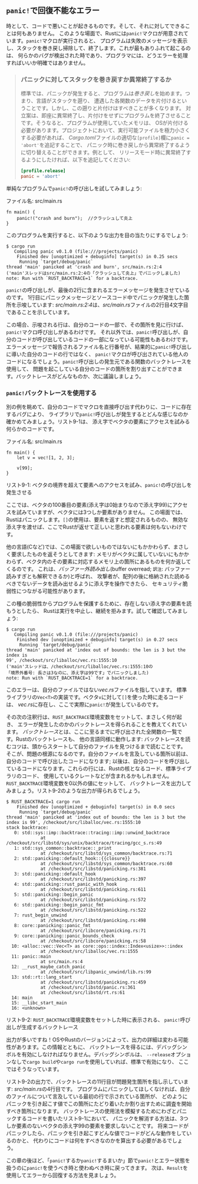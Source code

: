<!--
## Unrecoverable Errors with `panic!`
-->

## `panic!`で回復不能なエラー

<!--
Sometimes, bad things happen in your code, and there’s nothing you can do about
it. In these cases, Rust has the `panic!` macro. When the `panic!` macro
executes, your program will print a failure message, unwind and clean up the
stack, and then quit. This most commonly occurs when a bug of some kind has
been detected, and it’s not clear to the programmer how to handle the error.
-->

時として、コードで悪いことが起きるものです。そして、それに対してできることは何もありません。
このような場面で、Rustには`panic!`マクロが用意されています。`panic!`マクロが実行されると、
プログラムは失敗のメッセージを表示し、スタックを巻き戻し掃除して、終了します。これが最もありふれて起こるのは、
何らかのバグが検出された時であり、プログラマには、どうエラーを処理すればいいか明確ではありません。

<!--
> ### Unwinding the Stack or Aborting in Response to a Panic
>
> By default, when a panic occurs, the program starts *unwinding*, which
> means Rust walks back up the stack and cleans up the data from each function
> it encounters. But this walking back and cleanup is a lot of work. The
> alternative is to immediately *abort*, which ends the program without
> cleaning up. Memory that the program was using will then need to be cleaned
> up by the operating system. If in your project you need to make the resulting
> binary as small as possible, you can switch from unwinding to aborting upon a
> panic by adding `panic = 'abort'` to the appropriate `[profile]` sections in
> your *Cargo.toml* file. For example, if you want to abort on panic in release
> mode, add this:
>
> ```toml
> [profile.release]
> panic = 'abort'
> ```
-->

> ### パニックに対してスタックを巻き戻すか異常終了するか
>
> 標準では、パニックが発生すると、プログラムは*巻き戻し*を始めます。つまり、言語がスタックを遡り、
> 遭遇した各関数のデータを片付けるということです。しかし、この遡りと片付けはすべきことが多くなります。
> 対立案は、即座に異常終了し、片付けをせずにプログラムを終了させることです。そうなると、プログラムが使用していたメモリは、
> OSが片付ける必要があります。プロジェクトにおいて、実行可能ファイルを極力小さくする必要があれば、
> *Cargo.toml*ファイルの適切な`[profile]`欄に`panic = 'abort'`を追記することで、
> パニック時に巻き戻しから異常終了するように切り替えることができます。例として、
> リリースモード時に異常終了するようにしたければ、以下を追記してください:
>
> ```toml
> [profile.release]
> panic = 'abort'
> ```

<!--
Let’s try calling `panic!` in a simple program:
-->

単純なプログラムで`panic!`の呼び出しを試してみましょう:

<!--
<span class="filename">Filename: src/main.rs</span>
-->

<span class="filename">ファイル名: src/main.rs</span>

```rust,should_panic
fn main() {
    panic!("crash and burn");  //クラッシュして炎上
}
```

<!--
When you run the program, you’ll see something like this:
-->

このプログラムを実行すると、以下のような出力を目の当たりにするでしょう:

```text
$ cargo run
   Compiling panic v0.1.0 (file:///projects/panic)
    Finished dev [unoptimized + debuginfo] target(s) in 0.25 secs
     Running `target/debug/panic`
thread 'main' panicked at 'crash and burn', src/main.rs:2:4
('main'スレッドはsrc/main.rs:2:4の「クラッシュして炎上」でパニックしました)
note: Run with `RUST_BACKTRACE=1` for a backtrace.
```

<!--
The call to `panic!` causes the error message contained in the last two lines.
The first line shows our panic message and the place in our source code where
the panic occurred: *src/main.rs:2:4* indicates that it’s the second line,
fourth character of our *src/main.rs* file.
-->

`panic!`の呼び出しが、最後の2行に含まれるエラーメッセージを発生させているのです。
1行目にパニックメッセージとソースコード中でパニックが発生した箇所を示唆しています:
*src/main.rs:2:4*は、*src/main.rs*ファイルの2行目4文字目であることを示しています。

<!--
In this case, the line indicated is part of our code, and if we go to that
line, we see the `panic!` macro call. In other cases, the `panic!` call might
be in code that our code calls, and the filename and line number reported by
the error message will be someone else’s code where the `panic!` macro is
called, not the line of our code that eventually led to the `panic!` call. We
can use the backtrace of the functions the `panic!` call came from to figure
out the part of our code that is causing the problem. We’ll discuss what a
backtrace is in more detail next.
-->

この場合、示唆される行は、自分のコードの一部で、その箇所を見に行けば、`panic!`マクロ呼び出しがあるわけです。
それ以外では、`panic!`呼び出しが、自分のコードが呼び出しているコードの一部になっている可能性もあるわけです。
エラーメッセージで報告されるファイル名と行番号が、結果的に`panic!`呼び出しに導いた自分のコードの行ではなく、
`panic!`マクロが呼び出されている他人のコードになるでしょう。`panic!`呼び出しの発生元である関数のバックトレースを使用して、
問題を起こしている自分のコードの箇所を割り出すことができます。バックトレースがどんなものか、次に議論しましょう。

<!--
### Using a `panic!` Backtrace
-->

### `panic!`バックトレースを使用する

<!--
Let’s look at another example to see what it’s like when a `panic!` call comes
from a library because of a bug in our code instead of from our code calling
the macro directly. Listing 9-1 has some code that attempts to access an
element by index in a vector.
-->

別の例を眺めて、自分のコードでマクロを直接呼び出す代わりに、コードに存在するバグにより、
ライブラリで`panic!`呼び出しが発生するとどんな感じなのか確かめてみましょう。リスト9-1は、
添え字でベクタの要素にアクセスを試みる何らかのコードです。

<!--
<span class="filename">Filename: src/main.rs</span>
-->

<span class="filename">ファイル名: src/main.rs</span>

```rust,should_panic
fn main() {
    let v = vec![1, 2, 3];

    v[99];
}
```

<!--
<span class="caption">Listing 9-1: Attempting to access an element beyond the
end of a vector, which will cause a call to `panic!`</span>
-->

<span class="caption">リスト9-1: ベクタの境界を超えて要素へのアクセスを試み、`panic!`の呼び出しを発生させる</span>

<!--
Here, we’re attempting to access the 100th element of our vector (which is at
index 99 because indexing starts at zero), but it has only 3 elements. In this
situation, Rust will panic. Using `[]` is supposed to return an element, but if
you pass an invalid index, there’s no element that Rust could return here that
would be correct.
-->

ここでは、ベクタの100番目の要素(添え字は0始まりなので添え字99)にアクセスを試みていますが、ベクタには3つしか要素がありません。
この場面では、Rustはパニックします。`[]`の使用は、要素を返すと想定されるものの、
無効な添え字を渡せば、ここでRustが返せて正しいと思われる要素は何もないわけです。

<!--
Other languages, like C, will attempt to give you exactly what you asked for in
this situation, even though it isn’t what you want: you’ll get whatever is at
the location in memory that would correspond to that element in the vector,
even though the memory doesn’t belong to the vector. This is called a *buffer
overread* and can lead to security vulnerabilities if an attacker is able to
manipulate the index in such a way as to read data they shouldn’t be allowed to
that is stored after the array.
-->

他の言語(Cなど)では、この場面で欲しいものではないにもかかわらず、まさしく要求したものを返そうとしてきます:
メモリがベクタに属していないにもかかわらず、ベクタ内のその要素に対応するメモリ上の箇所にあるものを何か返してくるのです。
これは、*バッファー外読み出し*(buffer overread; `訳注`: バッファー読みすぎとも解釈できるか)と呼ばれ、
攻撃者が、配列の後に格納された読めるべきでないデータを読み出せるように添え字を操作できたら、
セキュリティ脆弱性につながる可能性があります。

<!--
To protect your program from this sort of vulnerability, if you try to read an
element at an index that doesn’t exist, Rust will stop execution and refuse to
continue. Let’s try it and see:
-->

この種の脆弱性からプログラムを保護するために、存在しない添え字の要素を読もうとしたら、
Rustは実行を中止し、継続を拒みます。試して確認してみましょう:

```text
$ cargo run
   Compiling panic v0.1.0 (file:///projects/panic)
    Finished dev [unoptimized + debuginfo] target(s) in 0.27 secs
     Running `target/debug/panic`
thread 'main' panicked at 'index out of bounds: the len is 3 but the index is
99', /checkout/src/liballoc/vec.rs:1555:10
('main'スレッドは、/checkout/src/liballoc/vec.rs:1555:10の
「境界外番号: 長さは3なのに、添え字は99です」でパニックしました)
note: Run with `RUST_BACKTRACE=1` for a backtrace.
```

<!--
This error points at a file we didn’t write, *vec.rs*. That’s the
implementation of `Vec<T>` in the standard library. The code that gets run when
we use `[]` on our vector `v` is in *vec.rs*, and that is where the `panic!` is
actually happening.
-->

このエラーは、自分のファイルではない*vec.rs*ファイルを指しています。
標準ライブラリの`Vec<T>`の実装です。ベクタ`v`に対して`[]`を使った時に走るコードは、
*vec.rs*に存在し、ここで実際に`panic!`が発生しているのです。

<!--
The next note line tells us that we can set the `RUST_BACKTRACE` environment
variable to get a backtrace of exactly what happened to cause the error. A
*backtrace* is a list of all the functions that have been called to get to this
point. Backtraces in Rust work like they do in other languages: the key to
reading the backtrace is to start from the top and read until you see files you
wrote. That’s the spot where the problem originated. The lines above the lines
mentioning your files are code that your code called; the lines below are code
that called your code. These lines might include core Rust code, standard
library code, or crates that you’re using. Let’s try getting a backtrace by
setting the `RUST_BACKTRACE` environment variable to any value except 0.
Listing 9-2 shows output similar to what you’ll see.
-->

その次の注釈行は、`RUST_BACKTRACE`環境変数をセットして、まさしく何が起き、
エラーが発生したのかのバックトレースを得られることを教えてくれています。
*バックトレース*とは、ここに至るまでに呼び出された全関数の一覧です。Rustのバックトレースも、
他の言語同様に動作します: バックトレースを読むコツは、頭からスタートして自分のファイルを見つけるまで読むことです。
そこが、問題の根源になるのです。自分のファイルを言及している箇所以前は、自分のコードで呼び出したコードになります;
以後は、自分のコードを呼び出しているコードになります。これらの行には、Rustの核となるコード、標準ライブラリのコード、
使用しているクレートなどが含まれるかもしれません。`RUST_BACKTRACE`環境変数を0以外の値にセットして、
バックトレースを出力してみましょう。リスト9-2のような出力が得られるでしょう。

```text
$ RUST_BACKTRACE=1 cargo run
    Finished dev [unoptimized + debuginfo] target(s) in 0.0 secs
     Running `target/debug/panic`
thread 'main' panicked at 'index out of bounds: the len is 3 but the index is 99', /checkout/src/liballoc/vec.rs:1555:10
stack backtrace:
   0: std::sys::imp::backtrace::tracing::imp::unwind_backtrace
             at /checkout/src/libstd/sys/unix/backtrace/tracing/gcc_s.rs:49
   1: std::sys_common::backtrace::_print
             at /checkout/src/libstd/sys_common/backtrace.rs:71
   2: std::panicking::default_hook::{{closure}}
             at /checkout/src/libstd/sys_common/backtrace.rs:60
             at /checkout/src/libstd/panicking.rs:381
   3: std::panicking::default_hook
             at /checkout/src/libstd/panicking.rs:397
   4: std::panicking::rust_panic_with_hook
             at /checkout/src/libstd/panicking.rs:611
   5: std::panicking::begin_panic
             at /checkout/src/libstd/panicking.rs:572
   6: std::panicking::begin_panic_fmt
             at /checkout/src/libstd/panicking.rs:522
   7: rust_begin_unwind
             at /checkout/src/libstd/panicking.rs:498
   8: core::panicking::panic_fmt
             at /checkout/src/libcore/panicking.rs:71
   9: core::panicking::panic_bounds_check
             at /checkout/src/libcore/panicking.rs:58
  10: <alloc::vec::Vec<T> as core::ops::index::Index<usize>>::index
             at /checkout/src/liballoc/vec.rs:1555
  11: panic::main
             at src/main.rs:4
  12: __rust_maybe_catch_panic
             at /checkout/src/libpanic_unwind/lib.rs:99
  13: std::rt::lang_start
             at /checkout/src/libstd/panicking.rs:459
             at /checkout/src/libstd/panic.rs:361
             at /checkout/src/libstd/rt.rs:61
  14: main
  15: __libc_start_main
  16: <unknown>
```

<!--
<span class="caption">Listing 9-2: The backtrace generated by a call to
`panic!` displayed when the environment variable `RUST_BACKTRACE` is set</span>
-->

<span class="caption">リスト9-2: `RUST_BACKTRACE`環境変数をセットした時に表示される、
`panic!`呼び出しが生成するバックトレース</span>

<!--
That’s a lot of output! The exact output you see might be different depending
on your operating system and Rust version. In order to get backtraces with this
information, debug symbols must be enabled. Debug symbols are enabled by
default when using `cargo build` or `cargo run` without the `--release` flag,
as we have here.
-->

出力が多いですね！OSやRustのバージョンによって、出力の詳細は変わる可能性があります。この情報とともに、
バックトレースを得るには、デバッグシンボルを有効にしなければなりません。デバッグシンボルは、
`--release`オプションなしで`cargo build`や`cargo run`を使用していれば、標準で有効になり、
ここではそうなっています。

<!--
In the output in Listing 9-2, line 11 of the backtrace points to the line in
our project that’s causing the problem: line 4 of *src/main.rs*. If we don’t
want our program to panic, the location pointed to by the first line mentioning
a file we wrote is where we should start investigating to figure out how we got
to this location with values that caused the panic. In Listing 9-1, where
we deliberately wrote code that would panic in order to demonstrate how to use
backtraces, the way to fix the panic is to not request an element at index 99
from a vector that only contains 3 items. When your code panics in the future,
you’ll need to figure out what action the code is taking with what values to
cause the panic and what the code should do instead.
-->

リスト9-2の出力で、バックトレースの11行目が問題発生箇所を指し示しています: *src/main.rs*の4行目です。
プログラムにパニックしてほしくなければ、自分のファイルについて言及している最初の行で示されている箇所が、
どのようにパニックを引き起こす値でこの箇所にたどり着いたか割り出すために調査を開始すべき箇所になります。
バックトレースの使用法を模擬するためにわざとパニックするコードを書いたリスト9-1において、
パニックを解消する方法は、3つしか要素のないベクタの添え字99の要素を要求しないことです。
将来コードがパニックしたら、パニックを引き起こすどんな値でコードがどんな動作をしているのかと、
代わりにコードは何をすべきなのかを算出する必要があるでしょう。

<!--
We’ll come back to `panic!` and when we should and should not use `panic!` to
handle error conditions in “To `panic!` or Not to `panic!`” section later
in this chapter. Next, we’ll look at how to recover from an error using
`Result`.
-->

この章の後ほど、「`panic!`するか`panic!`するまいか」節で`panic!`とエラー状態を扱うのに`panic!`を使うべき時と使わぬべき時に戻ってきます。
次は、`Result`を使用してエラーから回復する方法を見ましょう。
